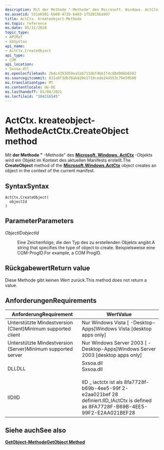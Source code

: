 ```yaml
---
description: Mit der Methode "-Methode" des Microsoft. Windows. ActCtx-Objekts wird ein Objekt im Kontext des aktuellen Manifests erstellt.
ms.assetid: 531e6501-bb68-472b-b483-1f52815ba9d7
title: ActCtx. kreateobject-Methode
ms.topic: reference
ms.date: 05/31/2018
topic_type:
- APIRef
- kbSyntax
api_name:
- ActCtx.CreateObject
api_type:
- COM
api_location:
- Sxsoa.dll
ms.openlocfilehash: 2b4c4393d59ea5ab711dbf4bb1f4c88d906b6582
ms.sourcegitcommit: 831e8f3db78ab820e1710cede244553c70e50500
ms.translationtype: MT
ms.contentlocale: de-DE
ms.lasthandoff: 01/08/2021
ms.locfileid: "104216545"
---
```

# <a name="actctxcreateobject-method"></a><span data-ttu-id="8d741-103">ActCtx. kreateobject-Methode</span><span class="sxs-lookup"><span data-stu-id="8d741-103">ActCtx.CreateObject method</span></span>

<span data-ttu-id="8d741-104">Mit **der Methode "** -Methode" des [**Microsoft. Windows. ActCtx**](microsoft-windows-actctx-object.md) -Objekts wird ein Objekt im Kontext des aktuellen Manifests erstellt.</span><span class="sxs-lookup"><span data-stu-id="8d741-104">The **CreateObject** method of the [**Microsoft.Windows.ActCtx**](microsoft-windows-actctx-object.md) object creates an object in the context of the current manifest.</span></span>

## <a name="syntax"></a><span data-ttu-id="8d741-105">Syntax</span><span class="sxs-lookup"><span data-stu-id="8d741-105">Syntax</span></span>


```JScript
ActCtx.CreateObject(
  objectId
)
```



## <a name="parameters"></a><span data-ttu-id="8d741-106">Parameter</span><span class="sxs-lookup"><span data-stu-id="8d741-106">Parameters</span></span>

<dl> <dt>

<span data-ttu-id="8d741-107">*ObjectID*</span><span class="sxs-lookup"><span data-stu-id="8d741-107">*objectId*</span></span> 
</dt> <dd>

<span data-ttu-id="8d741-108">Eine Zeichenfolge, die den Typ des zu erstellenden Objekts angibt.</span><span class="sxs-lookup"><span data-stu-id="8d741-108">A string that specifies the type of object to create.</span></span> <span data-ttu-id="8d741-109">Beispielsweise eine COM-ProgID.</span><span class="sxs-lookup"><span data-stu-id="8d741-109">For example, a COM ProgID.</span></span>

</dd> </dl>

## <a name="return-value"></a><span data-ttu-id="8d741-110">Rückgabewert</span><span class="sxs-lookup"><span data-stu-id="8d741-110">Return value</span></span>

<span data-ttu-id="8d741-111">Diese Methode gibt keinen Wert zurück.</span><span class="sxs-lookup"><span data-stu-id="8d741-111">This method does not return a value.</span></span>

## <a name="requirements"></a><span data-ttu-id="8d741-112">Anforderungen</span><span class="sxs-lookup"><span data-stu-id="8d741-112">Requirements</span></span>



| <span data-ttu-id="8d741-113">Anforderung</span><span class="sxs-lookup"><span data-stu-id="8d741-113">Requirement</span></span> | <span data-ttu-id="8d741-114">Wert</span><span class="sxs-lookup"><span data-stu-id="8d741-114">Value</span></span> |
|-------------------------------------|--------------------------------------------------------------------------------------|
| <span data-ttu-id="8d741-115">Unterstützte Mindestversion (Client)</span><span class="sxs-lookup"><span data-stu-id="8d741-115">Minimum supported client</span></span><br/> | <span data-ttu-id="8d741-116">Nur Windows Vista \[ -Desktop-Apps\]</span><span class="sxs-lookup"><span data-stu-id="8d741-116">Windows Vista \[desktop apps only\]</span></span><br/>                                       |
| <span data-ttu-id="8d741-117">Unterstützte Mindestversion (Server)</span><span class="sxs-lookup"><span data-stu-id="8d741-117">Minimum supported server</span></span><br/> | <span data-ttu-id="8d741-118">Nur Windows Server 2003 \[ -Desktop-Apps\]</span><span class="sxs-lookup"><span data-stu-id="8d741-118">Windows Server 2003 \[desktop apps only\]</span></span><br/>                                 |
| <span data-ttu-id="8d741-119">DLL</span><span class="sxs-lookup"><span data-stu-id="8d741-119">DLL</span></span><br/>                      | <dl> <span data-ttu-id="8d741-120"><dt>Sxsoa.dll</dt></span><span class="sxs-lookup"><span data-stu-id="8d741-120"><dt>Sxsoa.dll</dt></span></span> </dl> |
| <span data-ttu-id="8d741-121">IID</span><span class="sxs-lookup"><span data-stu-id="8d741-121">IID</span></span><br/>                      | <span data-ttu-id="8d741-122">IID \_ iactctx ist als 8fa7728f-b69b-4ee5-99f 2-e2aa021bef 28 definiert.</span><span class="sxs-lookup"><span data-stu-id="8d741-122">IID\_IActCtx is defined as 8FA7728F-B69B-4EE5-99F2-E2AA021BEF28</span></span><br/>           |



## <a name="see-also"></a><span data-ttu-id="8d741-123">Siehe auch</span><span class="sxs-lookup"><span data-stu-id="8d741-123">See also</span></span>

<dl> <dt>

[<span data-ttu-id="8d741-124">**GetObject-Methode**</span><span class="sxs-lookup"><span data-stu-id="8d741-124">**GetObject Method**</span></span>](getobject.md)
</dt> </dl>

 

 





